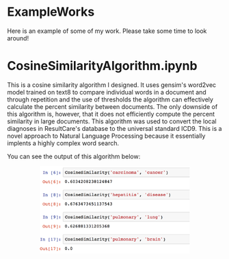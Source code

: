 # ExampleWorks
Here is an example of some of my work. Please take some time to look around!

# CosineSimilarityAlgorithm.ipynb
This is a cosine similarity algorithm I designed. It uses gensim's word2vec model trained on text8 to compare individual words in a document and through repetition and the use of thresholds the algorithm can effectively calculate the percent similarity between documents. The only downside of this algorithm is, however, that it does not efficiently compute the percent similarity in large documents. This algorithm was used to convert the local diagnoses in ResultCare's database to the universal standard ICD9. This is a novel approach to Natural Language Processing because it essentially implents a highly complex word search.

You can see the output of this algorithm below:

<p align="center">
  <img src="screenshot.png" width="350"/>
  
</p>

